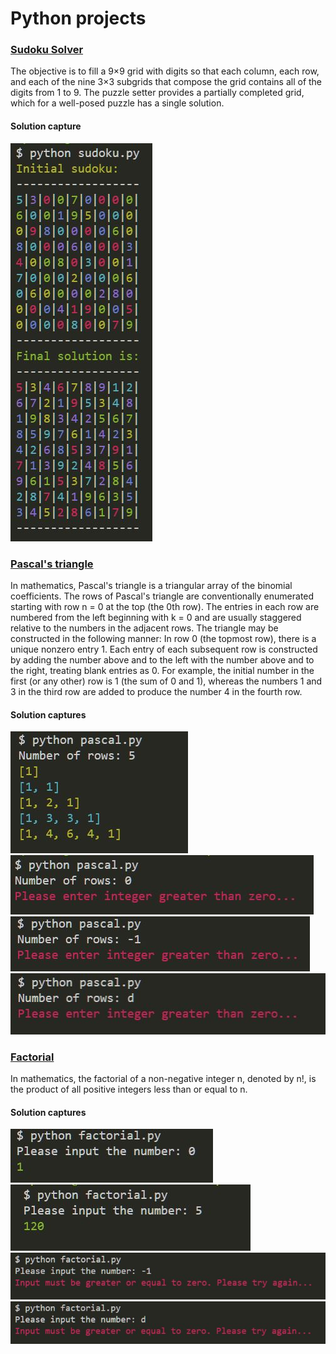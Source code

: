 # Python projects

### [Sudoku Solver](Sudoku/sudoku.py)

The objective is to fill a 9×9 grid with digits so that each column, each row, and each of the nine 3×3 subgrids that compose the grid contains all of the digits from 1 to 9. The puzzle setter provides a partially completed grid, which for a well-posed puzzle has a single solution.

#### Solution capture
![Solution capture](Sudoku/sudoku.JPG?raw=true "Solution capture")

### [Pascal's triangle](Pascal's_triangle/pascal.py)

In mathematics, Pascal's triangle is a triangular array of the binomial coefficients. The rows of Pascal's triangle are conventionally enumerated starting with row n = 0 at the top (the 0th row). The entries in each row are numbered from the left beginning with k = 0 and are usually staggered relative to the numbers in the adjacent rows. The triangle may be constructed in the following manner: In row 0 (the topmost row), there is a unique nonzero entry 1. Each entry of each subsequent row is constructed by adding the number above and to the left with the number above and to the right, treating blank entries as 0. For example, the initial number in the first (or any other) row is 1 (the sum of 0 and 1), whereas the numbers 1 and 3 in the third row are added to produce the number 4 in the fourth row.

#### Solution captures

![Solution capture](Pascal's_triangle/1.JPG?raw=true "Solution capture")  
![Solution capture](Pascal's_triangle/2.JPG?raw=true "Solution capture")  
![Solution capture](Pascal's_triangle/3.JPG?raw=true "Solution capture")  
![Solution capture](Pascal's_triangle/4.JPG?raw=true "Solution capture")  

### [Factorial](Factorial/factorial.py)

In mathematics, the factorial of a non-negative integer n, denoted by n!, is the product of all positive integers less than or equal to n.

#### Solution captures

![Solution capture](Factorial/1.JPG?raw=true "Solution capture")  
![Solution capture](Factorial/4.JPG?raw=true "Solution capture")  
![Solution capture](Factorial/2.JPG?raw=true "Solution capture")  
![Solution capture](Factorial/3.JPG?raw=true "Solution capture")  
